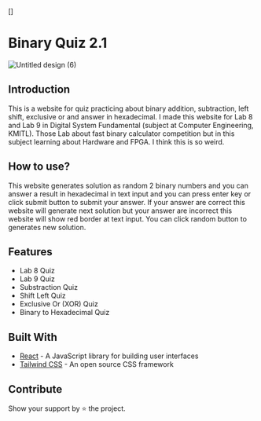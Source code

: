 []
# Binary Quiz 2.1

![Untitled design (6)](https://user-images.githubusercontent.com/86193685/200098076-a4a579b7-07c2-4f2c-9465-0cdcbe38f2e6.png)


## Introduction
This is a website for quiz practicing about binary addition, subtraction, left shift, exclusive or 
and answer in hexadecimal. I made this website for Lab 8 and Lab 9 in Digital System Fundamental (subject at Computer Engineering, KMITL).
Those Lab about fast binary calculator competition but in this subject learning about Hardware and FPGA.
I think this is so weird. 

## How to use?
This website generates solution as random 2 binary numbers and you can answer a result in hexadecimal in text input and you can press
enter key or click submit button to submit your answer. If your answer are correct this website will generate next solution but 
your answer are incorrect this website will show red border at text input. You can click random button to generates new solution.

## Features
- Lab 8 Quiz
- Lab 9 Quiz
- Substraction Quiz
- Shift Left Quiz
- Exclusive Or (XOR) Quiz
- Binary to Hexadecimal Quiz

## Built With
- [React](https://reactjs.org/) - A JavaScript library for building user interfaces
- [Tailwind CSS](https://tailwindcss.com/) - An open source CSS framework

## Contribute
Show your support by ⭐ the project.
